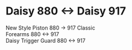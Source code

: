 # Daisy 880 <-> Daisy 917
New Style Piston 880 -> 917 Classic <br>
Forearms 880 <-> 917 <br>
Daisy Trigger Guard 880 <-> 917
